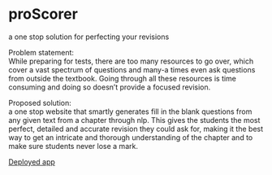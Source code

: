 # proScorer
 a one stop solution for perfecting your revisions
 
Problem statement:<br>
  While preparing for tests, there are too many resources to go over, which cover a vast spectrum of questions and many-a times even ask questions from outside the textbook. Going through all these resources is time consuming and doing so doesn’t provide a focused revision.

Proposed solution: <br>
  a one stop website that smartly generates fill in the blank questions from any given text from a chapter through nlp. This gives the students the most perfect, detailed and accurate revision they could ask for, making it the best way to get an intricate and thorough understanding of the chapter and to make sure students never lose a mark.

<a href="https://proscorer.onrender.com">Deployed app</a>
